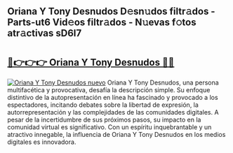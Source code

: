 ## Oriana Y Tony Desnudos D𝚎sn𝚞dos filtr𝚊dos - Parts-ut6 Vid𝚎os filtr𝚊dos - N𝚞evas f𝚘tos atr𝚊ctivas sD6I7

# <h2><a href="http://mbapyb.tromn.icu/?c=Oriana+Y+Tony+Desnudos">🔗👉👉👉 Oriana Y Tony Desnudos 🔗🔗</a></h2>

[![Oriana Y Tony Desnudos nuevo](https://i.imgur.com/pEAQMta.gif)](http://mbapyb.tromn.icu/?c=Oriana+Y+Tony+Desnudos)
Oriana Y Tony Desnudos, una persona multifacética y provocativa, desafía la descripción simple. Su enfoque distintivo de la autopresentación en línea ha fascinado y provocado a los espectadores, incitando debates sobre la libertad de expresión, la autorrepresentación y las complejidades de las comunidades digitales. A pesar de la incertidumbre de sus próximos pasos, su impacto en la comunidad virtual es significativo. Con un espíritu inquebrantable y un atractivo innegable, la influencia de Oriana Y Tony Desnudos en los medios digitales es innovadora.
